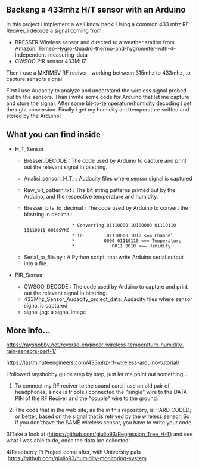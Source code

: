 ## Backeng a 433mhz H/T sensor with an Arduino

In this project i implement a well know hack!
Using a common 433 mhz RF Reciver, i decode a signal coming from:
  * BRESSER Wireless sensor and directed to a weather station from Amazon: Temeo-Hygro-Quadro-thermo-and-hygrometer-with-4-independent-measuring-data
  * OWSOO PIR sensor 433MHZ

Then i use a MXRM5V RF reciver , working between 315mhz to 433mhz, to capture sensors signal.

First i use Audacity to analyze and understand the wireless signal probed out by the sensors.
Than i write some code for Arduino that let me capture and store the signal.
After some bit-to-temperature/humidity decoding i get the right conversion.
Finally i get my humidity and temperature sniffed and stored by the Arduino!

## What you can find inside
* H_T_Sensor
  * Bresser_DECODE          : The code used by Arduino to capture and print out the relevant signal in bitstring.

  * Analisi_sensori_H_T_    : Audacity files where sensor signal is captured

  * Raw_bit_pattern.txt     : The bit string patterns printed out by the Arduino, and the respective temperature and humidity.

  * Bresser_bits_to_decimal : The code used by Arduino to convert the bitstring in decimal:
                          
                          * Converting 01110000 10100000 01110110 11110011 0010SYNC 
                          * in         01110000 1010 <== Channel
                          *           0000 01110110 <== Temperature
                          *              0011 0010 <== Himidity
                                         
  * Serial_to_file.py       : A Python script, that write Arduino serial output into a file.

* PIR_Sensor
  * OWSOO_DECODE : The code used by Arduino to capture and print out the relevant signal in bitstring.
  * 433Mhz_Sensor_Audacity_project_data:  Audacity files where sensor signal is captured
  * signal.jpg: a signal image
 ## More Info...

https://rayshobby.net/reverse-engineer-wireless-temperature-humidity-rain-sensors-part-1/

https://lastminuteengineers.com/433mhz-rf-wireless-arduino-tutorial/

I followed rayshobby guide step by step, just let me point out something...

1) To connect my RF reciver to the sound card i use an old pair of headphones, since is tripole,i connected the "single" 
wire to the DATA PIN of the RF Reciver and the "couple" wire to the ground.

2) The code that in the web site, as the in this repository, is HARD CODED; 
or better, based on the signal that is retrived by the wireless sensor. 
So if you don'thave the SAME wireless sensor, you have to write your code.

3)Take a look at (https://github.com/giulio93/Regression_Tree_H-T) and see what i was able to do, once the data are collected!

4)Raspberry Pi Project come after, with University pals :https://github.com/giulio93/humidity-monitoring-system



